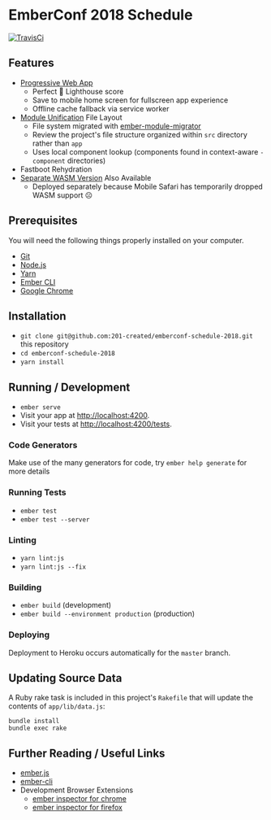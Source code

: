 # EmberConf 2018 Schedule

[![TravisCi](https://travis-ci.org/201-created/emberconf-schedule-2018.svg?branch=master)](https://travis-ci.org/201-created/emberconf-schedule-2018)

## Features

* [Progressive Web App](https://madhatted.com/2017/6/16/building-a-progressive-web-app-with-ember)
  * Perfect 💯 Lighthouse score
  * Save to mobile home screen for fullscreen app experience
  * Offline cache fallback via service worker
* [Module Unification](https://github.com/emberjs/rfcs/blob/master/text/0143-module-unification.md) File Layout
  * File system migrated with [ember-module-migrator](https://github.com/rwjblue/ember-module-migrator)
  * Review the project's file structure organized within `src` directory rather than `app`
  * Uses local component lookup (components found in context-aware `-component` directories)
* Fastboot Rehydration
* [Separate WASM Version](https://schedule-wasm.emberconf.com) Also Available
  * Deployed separately because Mobile Safari has temporarily dropped WASM support ☹️

## Prerequisites

You will need the following things properly installed on your computer.

* [Git](https://git-scm.com/)
* [Node.js](https://nodejs.org/)
* [Yarn](https://yarnpkg.com/)
* [Ember CLI](https://ember-cli.com/)
* [Google Chrome](https://google.com/chrome/)

## Installation

* `git clone git@github.com:201-created/emberconf-schedule-2018.git` this repository
* `cd emberconf-schedule-2018`
* `yarn install`

## Running / Development

* `ember serve`
* Visit your app at [http://localhost:4200](http://localhost:4200).
* Visit your tests at [http://localhost:4200/tests](http://localhost:4200/tests).

### Code Generators

Make use of the many generators for code, try `ember help generate` for more details

### Running Tests

* `ember test`
* `ember test --server`

### Linting

* `yarn lint:js`
* `yarn lint:js --fix`

### Building

* `ember build` (development)
* `ember build --environment production` (production)

### Deploying

Deployment to Heroku occurs automatically for the `master` branch.

## Updating Source Data

A Ruby rake task is included in this project's `Rakefile` that will update the contents of `app/lib/data.js`:

```shell
bundle install
bundle exec rake
```

## Further Reading / Useful Links

* [ember.js](https://emberjs.com/)
* [ember-cli](https://ember-cli.com/)
* Development Browser Extensions
  * [ember inspector for chrome](https://chrome.google.com/webstore/detail/ember-inspector/bmdblncegkenkacieihfhpjfppoconhi)
  * [ember inspector for firefox](https://addons.mozilla.org/en-US/firefox/addon/ember-inspector/)

